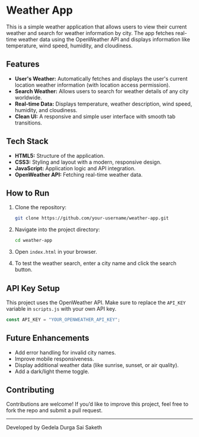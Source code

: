 # Weather App

This is a simple weather application that allows users to view their current weather and search for weather information by city. The app fetches real-time weather data using the OpenWeather API and displays information like temperature, wind speed, humidity, and cloudiness.

## Features

- **User's Weather:** Automatically fetches and displays the user's current location weather information (with location access permission).
- **Search Weather:** Allows users to search for weather details of any city worldwide.
- **Real-time Data:** Displays temperature, weather description, wind speed, humidity, and cloudiness.
- **Clean UI:** A responsive and simple user interface with smooth tab transitions.

## Tech Stack

- **HTML5:** Structure of the application.
- **CSS3:** Styling and layout with a modern, responsive design.
- **JavaScript:** Application logic and API integration.
- **OpenWeather API:** Fetching real-time weather data.

## How to Run

1. Clone the repository:

    ```bash
    git clone https://github.com/your-username/weather-app.git
    ```

2. Navigate into the project directory:

    ```bash
    cd weather-app
    ```

3. Open `index.html` in your browser.

4. To test the weather search, enter a city name and click the search button.

## API Key Setup

This project uses the OpenWeather API. Make sure to replace the `API_KEY` variable in `scripts.js` with your own API key.

```javascript
const API_KEY = "YOUR_OPENWEATHER_API_KEY";
```

## Future Enhancements

- Add error handling for invalid city names.
- Improve mobile responsiveness.
- Display additional weather data (like sunrise, sunset, or air quality).
- Add a dark/light theme toggle.

## Contributing

Contributions are welcome! If you’d like to improve this project, feel free to fork the repo and submit a pull request.
<hr>


Developed by Gedela Durga Sai Saketh

